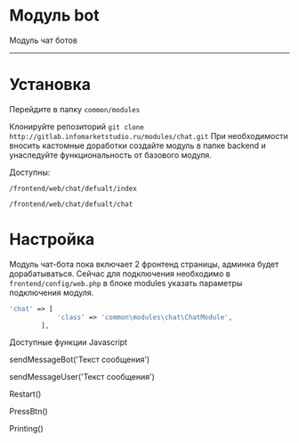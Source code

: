 Модуль bot
=======
Модуль чат ботов
***
# Установка

Перейдите в папку 
`common/modules`

Клонируйте репозиторий
`
git clone http://gitlab.infomarketstudio.ru/modules/chat.git
`
При необходимости вносить кастомные доработки создайте модуль в папке backend и
унаследуйте функциональность от базового модуля.

Доступны:

`/frontend/web/chat/defualt/index`

`/frontend/web/chat/defualt/chat`
# Настройка

Модуль чат-бота пока включает 2 фронтенд страницы, админка будет дорабатываться.
Сейчас для подключения необходимо в  `frontend/config/web.php` в блоке modules указать параметры подключения модуля.
```php
'chat' => [
            'class' => 'common\modules\chat\ChatModule',
        ],
```        


Доступные функции Javascript

sendMessageBot('Текст сообщения')

sendMessageUser('Текст сообщения')

Restart()

PressBtn()

Printing()